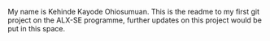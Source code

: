 My name is Kehinde Kayode Ohiosumuan.
This is the readme to my first git project on the ALX-SE programme,
further updates on this project would be put in this space.
